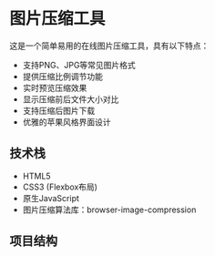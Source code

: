 # 图片压缩工具

这是一个简单易用的在线图片压缩工具，具有以下特点：

- 支持PNG、JPG等常见图片格式
- 提供压缩比例调节功能
- 实时预览压缩效果
- 显示压缩前后文件大小对比
- 支持压缩后图片下载
- 优雅的苹果风格界面设计

## 技术栈

- HTML5
- CSS3 (Flexbox布局)
- 原生JavaScript
- 图片压缩算法库：browser-image-compression

## 项目结构 